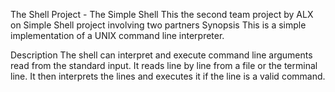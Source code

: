 The Shell Project - The Simple Shell
This the second team project by ALX on Simple Shell project involving two partners
Synopsis
This is a simple implementation of a UNIX command line interpreter.

Description
The shell can interpret and execute command line arguments read from the standard input. It reads line by line from a file or the terminal line. It then interprets the lines and executes it if the line is a valid command.
